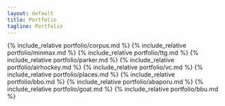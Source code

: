 ```yaml
---
layout: default
title: Portfolio
tagline: Portfolio
---
```


{% include_relative portfolio/corpus.md %}
{% include_relative portfolio/minmax.md %}
{% include_relative portfolio/ttg.md %}
{% include_relative portfolio/parker.md %}
{% include_relative portfolio/airhockey.md %}
{% include_relative portfolio/vc.md %}
{% include_relative portfolio/places.md %}
{% include_relative portfolio/bbo.md %}
{% include_relative portfolio/abaporu.md %}
{% include_relative portfolio/goat.md %}
{% include_relative portfolio/bbu.md %}

